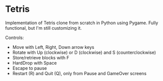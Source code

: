 # Tetris

Implementation of Tetris clone from scratch in Python using Pygame. Fully functional, but I'm still customizing it.

Controls:
- Move with Left, Right, Down arrow keys
- Rotate with Up (clockwise) or D (clockwise) and S (counterclockwise)
- Store/retrieve blocks with F
- HardDrop with Space
- Escape to pause
- Restart (R) and Quit (Q), only from Pause and GameOver screens
